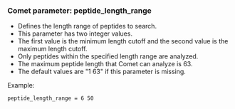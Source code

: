 ### Comet parameter: peptide_length_range

- Defines the length range of peptides to search. 
- This parameter has two integer values.
- The first value is the minimum length cutoff and the second value is
the maximum length cutoff.
- Only peptides within the specified length range are analyzed.
- The maximum peptide length that Comet can analyze is 63.
- The default values are "1 63" if this parameter is missing.

Example:
```
peptide_length_range = 6 50
```
